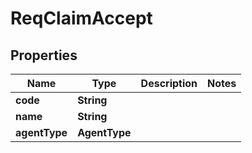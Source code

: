 

# ReqClaimAccept


## Properties

| Name | Type | Description | Notes |
|------------ | ------------- | ------------- | -------------|
|**code** | **String** |  |  |
|**name** | **String** |  |  |
|**agentType** | **AgentType** |  |  |



